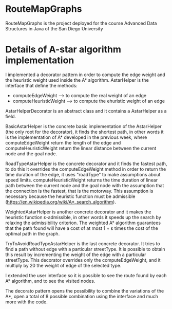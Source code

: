 # RouteMapGraphs
RouteMapGraphs is the project deployed for the course Advanced Data Structures in Java of the San Diego University

# Details of A-star algorithm implementation

I implemented a decorator pattern in order to compute the edge weight and the heuristic weight used inside the A* algorithm.
AstarHelper is the interface that define the methods:
- computeEdgeWeight --> to compute the real weight of an edge 
- computeHeuristicWeight --> to compute the ehuristic weight of an edge

AstarHelperDecorator is an abstract class and it contains a AstarHelper as a field.

BasicAstarHelper is the concrete basic implementation of the AstarHelper (the only root for the decorator), it finds the shortest path, in other words it is the implementation of A* developed in the previous week, where computeEdgeWeight return the length of the edge and computeHeuristicWeight return the linear distance between the current node and the goal node.

RoadTypeAstarHelper is the concrete decorator and it finds the fastest path, to do this it overrides the computeEdgeWeight method in order to return the time duration of the edge, it uses "roadType" to make assumptions about speed limits.
computeHeuristicWeight returns the time duration of linear path between the current node and the goal node with the assumption that the connection is the fastest, that is the motorway. This assumption is necessary because the heuristic function must be admissible (https://en.wikipedia.org/wiki/A*_search_algorithm).

WeightedAstarHelper is another concrete decorator and it makes the heuristic function ε-admissible, in other words it speeds up the search by relaxing the admissibility criterion.  The weighted A* algorithm guarantees that the path found will have a cost of at most 1 + ε times the cost of the optimal path in the graph.

TryToAvoidRoadTypeAstarHelper is the last concrete decorator. It tries to find a path without edge with a particular streetType. It is possible to obtain this result by incrementing the weight of the edge with a particular streetType. This decorator overrides only the computeEdgeWeight, and it multiply by 20 the weight of edge of the selected type.

I extended the user interface so it is possible to see the route found by each A* algorithm, and to see the visited nodes.

The decorato pattern opens the possibility to combine the variations of the A*, open a total of 8 possible combination using the interface and much more with the code.



